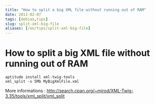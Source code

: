 ```yaml
---
title: "How to split a big XML file without running out of RAM"
date: 2011-02-07
tags: [debian,tips]
slug: split-xml-big-file
aliases: [/en/tips/split-xml-big-file]
---
```

# How to split a big XML file without running out of RAM

```
aptitude install xml-twig-tools
xml_split -s 5Mb MyBigXmlFile.xml
```

More informations : http://search.cpan.org/~mirod/XML-Twig-3.35/tools/xml_split/xml_split





